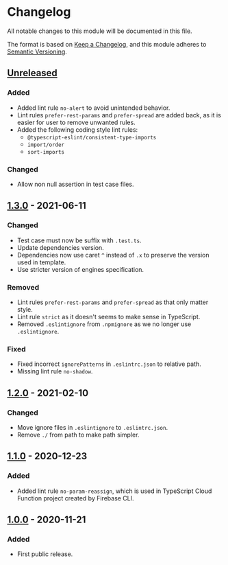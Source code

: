 # Changelog
All notable changes to this module will be documented in this file.

The format is based on [Keep a Changelog](https://keepachangelog.com/en/1.0.0/),
and this module adheres to [Semantic Versioning](https://semver.org/spec/v2.0.0.html).

## [Unreleased]
### Added
- Added lint rule `no-alert` to avoid unintended behavior.
- Lint rules `prefer-rest-params` and `prefer-spread` are added back, as it is easier
  for user to remove unwanted rules.
- Added the following coding style lint rules:
	- `@typescript-eslint/consistent-type-imports`
	- `import/order`
	- `sort-imports`

### Changed
- Allow non null assertion in test case files.

## [1.3.0] - 2021-06-11
### Changed
- Test case must now be suffix with `.test.ts`.
- Update dependencies version.
- Dependencies now use caret `^` instead of `.x` to preserve the version used in template.
- Use stricter version of engines specification.

### Removed
- Lint rules `prefer-rest-params` and `prefer-spread` as that only matter style.
- Lint rule `strict` as it doesn't seems to make sense in TypeScript.
- Removed `.eslintignore` from `.npmignore` as we no longer use `.eslintignore`.

### Fixed
- Fixed incorrect `ignorePatterns` in `.eslintrc.json` to relative path.
- Missing lint rule `no-shadow`.

## [1.2.0] - 2021-02-10
### Changed
- Move ignore files in `.eslintignore` to `.eslintrc.json`.
- Remove `./` from path to make path simpler.

## [1.1.0] - 2020-12-23
### Added
- Added lint rule `no-param-reassign`, which is used in TypeScript Cloud Function project created by Firebase CLI.

## [1.0.0] - 2020-11-21
### Added
- First public release.



[Unreleased]: https://github.com/VeryCrazyDog/typescript-project-template/compare/1.3.0...HEAD
[1.3.0]: https://github.com/VeryCrazyDog/typescript-project-template/compare/1.2.0...1.3.0
[1.2.0]: https://github.com/VeryCrazyDog/typescript-project-template/compare/1.1.0...1.2.0
[1.1.0]: https://github.com/VeryCrazyDog/typescript-project-template/compare/1.0.0...1.1.0
[1.0.0]: https://github.com/VeryCrazyDog/typescript-project-template/releases/tag/1.0.0
